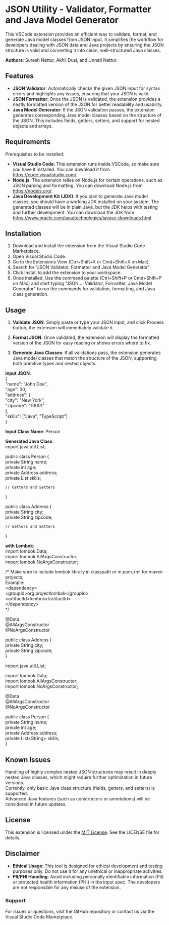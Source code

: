 # JSON Utility - Validator, Formatter and Java Model Generator

This VSCode extension provides an efficient way to validate, format, and generate Java model classes from JSON input. It simplifies the workflow for developers dealing with JSON data and Java projects by ensuring the JSON structure is valid and converting it into clean, well-structured Java classes.

**Authors**: Suresh Nettur, Akhil Dusi, and Unnati Nettur.

## Features

- **JSON Validator**: Automatically checks the given JSON input for syntax errors and highlights any issues, ensuring that your JSON is valid.
- **JSON Formatter**: Once the JSON is validated, the extension provides a neatly formatted version of the JSON for better readability and usability.
- **Java Model Generator**: If the JSON validation passes, the extension generates corresponding Java model classes based on the structure of the JSON. This includes fields, getters, setters, and support for nested objects and arrays.

## Requirements

Prerequisites to be installed:

- **Visual Studio Code**: This extension runs inside VSCode, so make sure you have it installed. You can download it from https://code.visualstudio.com/.
- **Node.js**: The extension relies on Node.js for certain operations, such as JSON parsing and formatting. You can download Node.js from https://nodejs.org/.
- **Java Development Kit (JDK)**: If you plan to generate Java model classes, you should have a working JDK installed on your system. The generated classes will be in plain Java, but the JDK helps with testing and further development. You can download the JDK from https://www.oracle.com/java/technologies/javase-downloads.html.


## Installation

  1. Download and install the extension from the Visual Studio Code Marketplace.
  2. Open Visual Studio Code.
  3. Go to the Extensions View (Ctrl+Shift+X or Cmd+Shift+X on Mac).
  4. Search for "JSON Validator, Formatter and Java Model Generator".
  5. Click Install to add the extension to your workspace.
  6. Once installed, Use the command palette (Ctrl+Shift+P or Cmd+Shift+P on Mac) and start typing "JSON ... Validator, Formatter, Java Model Generator" to run the commands for validation, formatting, and Java class generation.


## Usage

  1. **Validate JSON**: Simply paste or type your JSON input, and click Process button, the extension will immediately validate it.

  2. **Format JSON**: Once validated, the extension will display the formatted version of the JSON for easy reading or shows errors where to fix.

  3. **Generate Java Classes**: If all validations pass, the extension generates Java model classes that match the structure of the JSON, supporting both primitive types and nested objects.

&#9;**Input JSON**:  
&#9;{  
&#9;&#9;"name": "John Doe",  
&#9;&#9;"age": 30,  
&#9;&#9;"address": {  
&#9;&#9;&#9;"city": "New York",  
&#9;&#9;&#9;"zipcode": "10001"  
&#9;&#9;},  
&#9;&#9;"skills": ["Java", "TypeScript"]  
&#9;}  

**Input Class Name**: Person

**Generated Java Class**:  
import java.util.List;  

public class Person {  
&#9;private String name;  
&#9;private int age;  
&#9;private Address address;  
&#9;private List<String> skills;  

    // Getters and Setters  
}

public class Address {  
&#9;private String city;  
&#9;private String zipcode;  

    // Getters and Setters  
}

**with Lombok**:  
import lombok.Data;  
import lombok.AllArgsConstructor;  
import lombok.NoArgsConstructor;

/*
	Make sure to include lombok library in classpath or in pom.xml for maven projects,  
  Example:  
	\<dependency\>  
      \<groupId\>org.projectlombok\</groupId\>  
   		\<artifactId\>lombok\</artifactId\>  
	\</dependency\>  
*/

@Data  
@AllArgsConstructor  
@NoArgsConstructor  

public class Address {  
&#9;private String city;  
&#9;private String zipcode;  
}

import java.util.List;

import lombok.Data;  
import lombok.AllArgsConstructor;  
import lombok.NoArgsConstructor;

@Data  
@AllArgsConstructor  
@NoArgsConstructor  

public class Person {  
&#9;private String name;  
&#9;private int age;  
&#9;private Address address;  
&#9;private List&lt;String&gt; skills;  
}

## Known Issues

Handling of highly complex nested JSON structures may result in deeply nested Java classes, which might require further optimization in future versions.  
Currently, only basic Java class structure (fields, getters, and setters) is supported.   
Advanced Java features (such as constructors or annotations) will be considered in future updates.


## License

This extension is licensed under the [MIT License](LICENSE).
See the LICENSE file for details.

## Disclaimer

- **Ethical Usage**: This tool is designed for ethical development and testing purposes only. Do not use it for any unethical or inappropriate activities.
- **PII/PHI Handling**: Avoid including personally identifiable information (PII) or protected health information (PHI) in the input spec. The developers are not responsible for any misuse of the extension.

### Support

For issues or questions, visit the GitHub repository or contact us via the Visual Studio Code Marketplace.